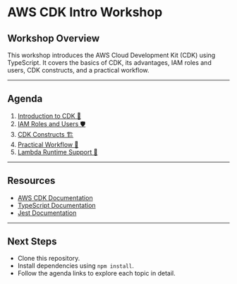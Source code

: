 # AWS CDK Intro Workshop

## **Workshop Overview**

This workshop introduces the AWS Cloud Development Kit (CDK) using TypeScript. It covers the basics of CDK, its advantages, IAM roles and users, CDK constructs, and a practical workflow.

---

## **Agenda**

1. [Introduction to CDK 🚀](./docs/01-introduction.md)
2. [IAM Roles and Users 🛡️](./docs/02-iam-roles-users.md)
3. [CDK Constructs 🏗️](./docs/03-cdk-constructs.md)
4. [Practical Workflow 🔄](./docs/04-cdk-workflow.md)
5. [Lambda Runtime Support 🧩](./docs/05-lambda-runtime-support.md)

---

## **Resources**

- [AWS CDK Documentation](https://docs.aws.amazon.com/cdk/latest/guide/home.html)
- [TypeScript Documentation](https://www.typescriptlang.org/docs/)
- [Jest Documentation](https://jestjs.io/docs/getting-started)

---

## **Next Steps**

- Clone this repository.
- Install dependencies using `npm install`.
- Follow the agenda links to explore each topic in detail.
